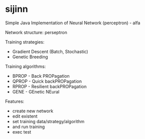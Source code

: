 # sijinn
Simple Java Implementation of Neural Network (perceptron) - alfa

Network structure: perseptron

Training strategies:
 - Gradient Descent (Batch, Stochastic)
 - Genetic Breeding

Training algorithms:
 - BPROP - Back PROPagation
 - QPROP - Quick backPROPagation
 - RPROP - Resilient backPROPagation
 - GENE - GEnetic NEural

Features: 
 - create new network
 - edit existent
 - set training data/strategy/algorithm
 - and run training
 - exec test

